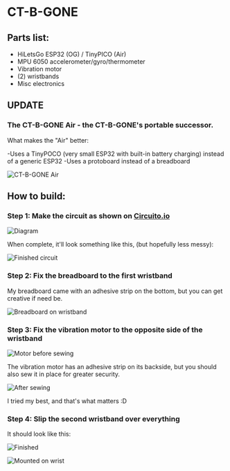 # CT-B-GONE

## Parts list:
- HiLetsGo ESP32 (OG) / TinyPICO (Air)
- MPU 6050 accelerometer/gyro/thermometer
- Vibration motor
- (2) wristbands
- Misc electronics

## UPDATE

### The CT-B-GONE Air - the CT-B-GONE's portable successor.

What makes the "Air" better:

-Uses a TinyPOCO (very small ESP32 with built-in battery charging) instead of a generic ESP32
-Uses a protoboard instead of a breadboard

![CT-B-GONE Air](pics/photo_2022-03-14_08-42-25.jpg)

## How to build:

### Step 1: Make the circuit as shown on [Circuito.io](https://www.circuito.io/app?components=513,8449,11028,360217)

![Diagram](pics/diagram.png)

When complete, it'll look something like this, (but hopefully less messy):

![Finished circuit](pics/circuit.jpg)

### Step 2: Fix the breadboard to the first wristband

My breadboard came with an adhesive strip on the bottom, but you can get creative if need be.

![Breadboard on wristband](pics/circuit_on_wristband.jpg)

### Step 3: Fix the vibration motor to the opposite side of the wristband

![Motor before sewing](pics/motor.jpg)

The vibration motor has an adhesive strip on its backside, but you should also sew it in place for greater security.

![After sewing](pics/sewn.jpg)

I tried my best, and that's what matters :D

### Step 4: Slip the second wristband over everything

It should look like this:

![Finished](pics/finished.jpg)

![Mounted on wrist](pics/on_wrist.jpg)
